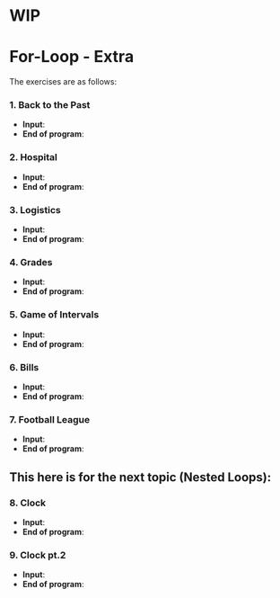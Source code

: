 # WIP

# For-Loop - Extra

The exercises are as follows:

### 1. Back to the Past
> 
  - **Input**:
  - **End of program**:

### 2. Hospital
> 
  - **Input**:
  - **End of program**:
  
### 3. Logistics
> 
  - **Input**:
  - **End of program**:
  
### 4. Grades
> 
  - **Input**:
  - **End of program**:
  
### 5. Game of Intervals
> 
  - **Input**:
  - **End of program**:
  
### 6. Bills
> 
  - **Input**:
  - **End of program**:
  
### 7. Football League
> 
  - **Input**:
  - **End of program**:

## This here is for the next topic (Nested Loops):
### 8. Clock
> 
  - **Input**:
  - **End of program**:
  
### 9. Clock pt.2
> 
  - **Input**:
  - **End of program**:
